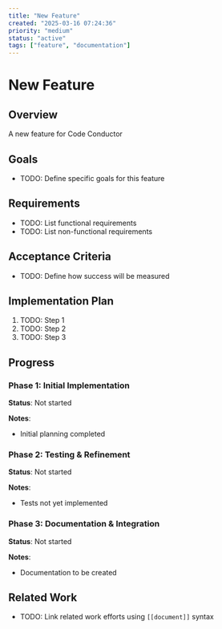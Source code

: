 ```yaml
---
title: "New Feature"
created: "2025-03-16 07:24:36"
priority: "medium"
status: "active"
tags: ["feature", "documentation"]
---
```


# New Feature

## Overview

A new feature for Code Conductor

## Goals

- TODO: Define specific goals for this feature

## Requirements

- TODO: List functional requirements
- TODO: List non-functional requirements

## Acceptance Criteria

- TODO: Define how success will be measured

## Implementation Plan

1. TODO: Step 1
2. TODO: Step 2
3. TODO: Step 3

## Progress

### Phase 1: Initial Implementation

**Status**: Not started

**Notes**:
- Initial planning completed

### Phase 2: Testing & Refinement

**Status**: Not started

**Notes**:
- Tests not yet implemented

### Phase 3: Documentation & Integration

**Status**: Not started

**Notes**:
- Documentation to be created

## Related Work

- TODO: Link related work efforts using `[[document]]` syntax
